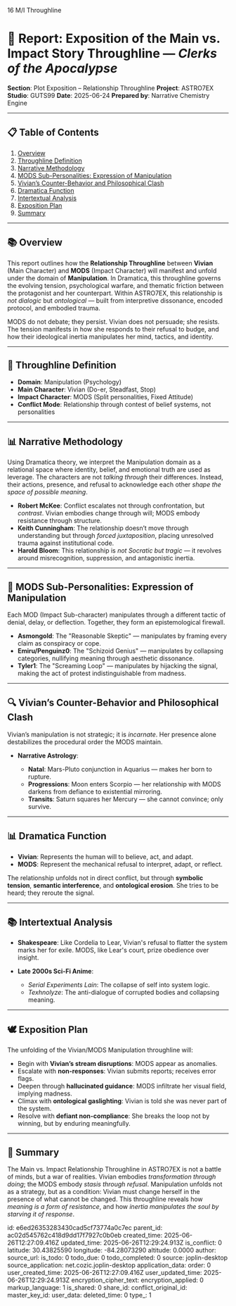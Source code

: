 16 M/I Throughline

# 📘 Report: Exposition of the Main vs. Impact Story Throughline — *Clerks of the Apocalypse*

**Section**: Plot Exposition – Relationship Throughline
**Project**: ASTRO7EX
**Studio**: GUTS99
**Date**: 2025-06-24
**Prepared by**: Narrative Chemistry Engine

---

## 📋 Table of Contents

1. [Overview](#overview)
2. [Throughline Definition](#throughline-definition)
3. [Narrative Methodology](#narrative-methodology)
4. [MODS Sub-Personalities: Expression of Manipulation](#mods-sub-personalities-expression-of-manipulation)
5. [Vivian’s Counter-Behavior and Philosophical Clash](#vivians-counter-behavior-and-philosophical-clash)
6. [Dramatica Function](#dramatica-function)
7. [Intertextual Analysis](#intertextual-analysis)
8. [Exposition Plan](#exposition-plan)
9. [Summary](#summary)

---

## 📚 Overview

This report outlines how the **Relationship Throughline** between **Vivian** (Main Character) and **MODS** (Impact Character) will manifest and unfold under the domain of **Manipulation**. In Dramatica, this throughline governs the evolving tension, psychological warfare, and thematic friction between the protagonist and her counterpart. Within ASTRO7EX, this relationship is *not dialogic* but *ontological* — built from interpretive dissonance, encoded protocol, and embodied trauma.

MODS do not debate; they persist. Vivian does not persuade; she resists. The tension manifests in how she responds to their refusal to budge, and how their ideological inertia manipulates her mind, tactics, and identity.

---

## 📆 Throughline Definition

* **Domain**: Manipulation (Psychology)
* **Main Character**: Vivian (Do-er, Steadfast, Stop)
* **Impact Character**: MODS (Split personalities, Fixed Attitude)
* **Conflict Mode**: Relationship through contest of belief systems, not personalities

---

## 📊 Narrative Methodology

Using Dramatica theory, we interpret the Manipulation domain as a relational space where identity, belief, and emotional truth are used as leverage. The characters are not *talking through* their differences. Instead, their actions, presence, and refusal to acknowledge each other *shape the space of possible meaning*.

* **Robert McKee**: Conflict escalates not through confrontation, but *contrast*. Vivian embodies change through will; MODS embody resistance through structure.
* **Keith Cunningham**: The relationship doesn’t move through understanding but through *forced juxtaposition*, placing unresolved trauma against institutional code.
* **Harold Bloom**: This relationship is *not Socratic but tragic* — it revolves around misrecognition, suppression, and antagonistic inertia.

---

## 🤖 MODS Sub-Personalities: Expression of Manipulation

Each MOD (Impact Sub-character) manipulates through a different tactic of denial, delay, or deflection. Together, they form an epistemological firewall.

* **Asmongold**: The "Reasonable Skeptic" — manipulates by framing every claim as conspiracy or cope.
* **Emiru/Penguinz0**: The "Schizoid Genius" — manipulates by collapsing categories, nullifying meaning through aesthetic dissonance.
* **Tyler1**: The "Screaming Loop" — manipulates by hijacking the signal, making the act of protest indistinguishable from madness.

---

## 🔍 Vivian’s Counter-Behavior and Philosophical Clash

Vivian’s manipulation is not strategic; it is *incarnate*. Her presence alone destabilizes the procedural order the MODS maintain.

* **Narrative Astrology**:

  * **Natal**: Mars-Pluto conjunction in Aquarius — makes her born to rupture.
  * **Progressions**: Moon enters Scorpio — her relationship with MODS darkens from defiance to existential mirroring.
  * **Transits**: Saturn squares her Mercury — she cannot convince; only survive.

---

## 📊 Dramatica Function

* **Vivian**: Represents the human will to believe, act, and adapt.
* **MODS**: Represent the mechanical refusal to interpret, adapt, or reflect.

The relationship unfolds not in direct conflict, but through **symbolic tension**, **semantic interference**, and **ontological erosion**. She tries to be heard; they reroute the signal.

---

## 📚 Intertextual Analysis

* **Shakespeare**: Like Cordelia to Lear, Vivian's refusal to flatter the system marks her for exile. MODS, like Lear's court, prize obedience over insight.
* **Late 2000s Sci-Fi Anime**:

  * *Serial Experiments Lain*: The collapse of self into system logic.
  * *Texhnolyze*: The anti-dialogue of corrupted bodies and collapsing meaning.

---

## 🕊️ Exposition Plan

The unfolding of the Vivian/MODS Manipulation throughline will:

* Begin with **Vivian’s stream disruptions**: MODS appear as anomalies.
* Escalate with **non-responses**: Vivian submits reports; receives error flags.
* Deepen through **hallucinated guidance**: MODS infiltrate her visual field, implying madness.
* Climax with **ontological gaslighting**: Vivian is told she was never part of the system.
* Resolve with **defiant non-compliance**: She breaks the loop not by winning, but by enduring meaningfully.

---

## 📝 Summary

The Main vs. Impact Relationship Throughline in ASTRO7EX is not a battle of minds, but a war of realities. Vivian embodies *transformation through doing*; the MODS embody *stasis through refusal*. Manipulation unfolds not as a strategy, but as a condition: Vivian must change herself in the presence of what cannot be changed. This throughline reveals how *meaning is a form of resistance*, and how *inertia manipulates the soul by starving it of response*.


id: e6ed26353283430cad5cf73774a0c7ec
parent_id: ac02d545762c418d9dd17f7927c0b0eb
created_time: 2025-06-26T12:27:09.416Z
updated_time: 2025-06-26T12:29:24.913Z
is_conflict: 0
latitude: 30.43825590
longitude: -84.28073290
altitude: 0.0000
author: 
source_url: 
is_todo: 0
todo_due: 0
todo_completed: 0
source: joplin-desktop
source_application: net.cozic.joplin-desktop
application_data: 
order: 0
user_created_time: 2025-06-26T12:27:09.416Z
user_updated_time: 2025-06-26T12:29:24.913Z
encryption_cipher_text: 
encryption_applied: 0
markup_language: 1
is_shared: 0
share_id: 
conflict_original_id: 
master_key_id: 
user_data: 
deleted_time: 0
type_: 1